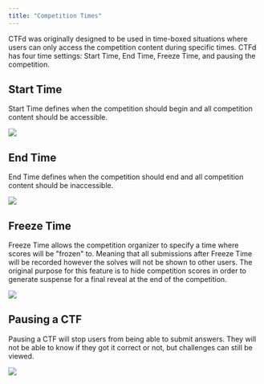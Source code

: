 ```yaml
---
title: "Competition Times"
---
```


CTFd was originally designed to be used in time-boxed situations where users can only access the competition content during specific times. CTFd has four time settings: Start Time, End Time, Freeze Time, and pausing the competition.

## Start Time

Start Time defines when the competition should begin and all competition content should be accessible.

![](/images/time/start.png)

## End Time

End Time defines when the competition should end and all competition content should be inaccessible.

![](/images/time/end.png)

## Freeze Time

Freeze Time allows the competition organizer to specify a time where scores will be "frozen" to. Meaning that all submissions after Freeze Time will be recorded however the solves will not be shown to other users. The original purpose for this feature is to hide competition scores in order to generate suspense for a final reveal at the end of the competition.

![](/images/time/freeze.png)

## Pausing a CTF

Pausing a CTF will stop users from being able to submit answers. They will not be able to know if they got it correct or not, but challenges can still be viewed.

![](/images/time/pause.png)
